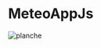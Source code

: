 # MeteoAppJs
![planche](https://user-images.githubusercontent.com/82946371/119799749-abd6dd80-bedc-11eb-8d80-936a8e0974f6.png)



